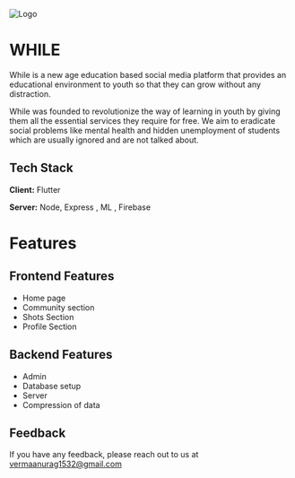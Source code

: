 
![Logo](https://user-images.githubusercontent.com/104077846/236628452-e6febcab-ae65-4374-a6cf-190f03229e85.jpeg)

# WHILE

While is a new age education based social media platform that provides an educational  environment to youth so that they can grow without any distraction.

While was founded to revolutionize the way of learning in youth by giving them all the essential services they require for free. We aim to eradicate social problems like mental health and hidden unemployment of students which are usually ignored and are not talked about.



## Tech Stack

**Client:** Flutter

**Server:** Node, Express , ML , Firebase

# Features

## Frontend Features
* Home page
* Community section 
* Shots Section
* Profile Section

## Backend Features
* Admin
* Database setup 
* Server
* Compression of data
## Feedback

If you have any feedback, please reach out to us at vermaanurag1532@gmail.com



